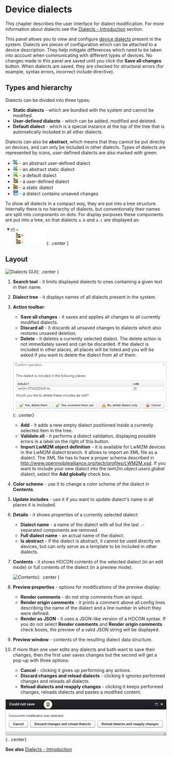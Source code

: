 # Device dialects

This chapter describes the user interface for dialect modification. For more information about dialects see the [Dialects - Introduction](Dialects_-_Introduction.html) section.

This panel allows you to view and configure [device dialects](Dialects_-_Introduction.html) present in the system. Dialects are pieces of configuration which can be attached to a device description. They help mitigate differences which need to be taken into account when communicating with different types of devices. No changes made in this panel are saved until you click the **Save all changes** button. When dialects are saved, they are checked for structural errors (for example, syntax errors, incorrect include directive).

## Types and hierarchy

Dialects can be divided into three types:

* **Static dialects** - which are bundled with the system and cannot be modified.
* **User-defined dialects** - which can be added, modified and deleted.
* **Default dialect** - which is a special instance at the top of the tree that is automatically included in all other dialects.

Dialects can also be **abstract**, which means that they cannot be put directly on devices, and can only be included in other dialects. Types of dialects are represented by icons, user-defined dialects are also marked with green:

* ![abstract dynamic](icons/dialect_abstract_dynamic_16.png) - an abstract user-defined dialect
* ![abstract static](icons/dialect_abstract_static_16.png) - an abstract static dialect
* ![default dialect](icons/dialect_default_16.png) - a default dialect
* ![dynamic dialect](icons/dialect_dynamic_16.png) - a user-defined dialect
* ![static dialect](icons/dialect_static_16.png) - a static dialect
* ![unsaved changes](icons/floppy_disk_16.png) - a dialect contains unsaved changes

To show all dialects in a compact way, they are put into a tree structure. Internally there is no hierarchy of dialects, but conventionally their names are split into components on dots. For display purposes these components are put into a tree, so that dialects `a.b` and `a.c` are displayed as:

![Dialect tree](images/dialect_tree.png "Dialect tree"){: .center }

## Layout

![Dialects GUI](images/device_dialects_1.png "Dialects GUI"){: .center }

1. **Search tool** - it limits displayed dialects to ones containing a given text in their name.
2. **Dialect tree** - it displays names of all dialects present in the system.
3. **Action toolbar**:

    * **Save all changes** - it saves and applies all changes to all currently modified dialects.
    * **Discard all** - it discards all unsaved changes to dialects which also restores unsaved deletion.
    * **Delete** - it deletes a currently selected dialect. The delete action is not immediately saved and can be discarded. If the dialect is included in other places, all places will be listed and you will be asked if you want to delete the dialect from all of them.

    ![Deleting confirmation](images/Device_dialects_includes.png "Deleting confirmation"){: .center}

    * **Add** - it adds a new empty dialect positioned inside a currently selected item in the tree.
    * **Validate all** - it performs a dialect validation, displaying possible errors in a label on the right of this button.
    * **Import LwM2M object definition** - it is available for LwM2M devices in the LwM2M dialect branch. It allows to import an XML file as a dialect. The XML file has to have a proper schema described in http://www.openmobilealliance.org/tech/profiles/LWM2M.xsd. If you want to include your new dialect into the *lwm2m.object.users.global* dialect, select the **Add globally** check box.

4. **Color scheme** - use it to change a color scheme of the dialect in **Contents**.
5. **Update includes** - use it if you want to update dialect's name in all places it is included.
6. **Details** - it shows properties of a currently selected dialect:

    * **Dialect name** - a name of the dialect with all but the last ``.``- separated components are removed.
    * **Full dialect name** - an actual name of the dialect.
    * **Is abstract** - if the dialect is abstract, it cannot be used directly on devices, but can only serve as a template to be included in other dialects.

7. **Contents** - it shows HOCON contents of the selected dialect (in an edit mode) or full contents of the dialect (in a preview mode).

    ![Contents](images/device_dialects_preview.png "Contents"){: .center }

8. **Preview properties** - options for modifications of the preview display:

    * **Render comments** - do not strip comments from an input.
    * **Render origin comments** - it prints a comment above all config lines describing the name of the dialect and a line number in which they were defined.
    * **Render as JSON** - it uses a JSON-like version of a HOCON syntax. If you do not select **Render comments** and **Render origin comments** check boxes, the preview of a valid JSON string will be displayed.

9. **Preview window** - contents of the resulting dialect data structure.
10. If more than one user edits any dialects and both want to save their changes, then the first user saves changes but the second will get a pop-up with three options:

    * **Cancel** - clicking it gives up performing any actions.
    * **Discard changes and reload dialects** - clicking it ignores performed changes and reloads all dialects.
    * **Reload dialects and reapply changes** - clicking it keeps performed changes, reloads dialects and pastes a modified content.

![Saving the dialect](images/Dialects_duplication_popup.png "Saving the dialect"){: .center}

**See also**
[Dialects - Introduction](Dialects_-_Introduction.html)

